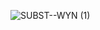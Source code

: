 ![SUBST--WYN (1)](https://github.com/loafrequirescode/wyn.github.io/assets/79345042/84058d35-0070-4a7f-9340-c9a271945a96)
